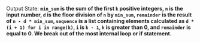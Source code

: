 Output State: **`min_sum` is the sum of the first `k` positive integers, `n` is the input number, `d` is the floor division of `n` by `min_sum`, `remainder` is the result of `n - d * min_sum`, `sequence` is a list containing elements calculated as `d * (i + 1) for i in range(k)`, `i` is `k - 1`, `k` is greater than 0, and `remainder` is equal to 0. We break out of the most internal loop or if statement.**